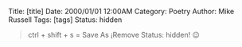 Title: [title]
Date: 2000/01/01 12:00AM
Category: Poetry
Author: Mike Russell
Tags: [tags]
Status: hidden

> ctrl + shift + s = Save As
> ¡Remove Status: hidden! 😉
